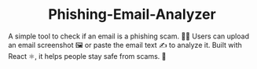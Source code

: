 <h1 align="center" > Phishing-Email-Analyzer </h1>

A simple tool to check if an email is a phishing scam. 🕵️‍♂️ Users can upload an email screenshot 🖼️ or paste the email text ✍️ to analyze it. Built with React ⚛️, it helps people stay safe from scams. 🔐